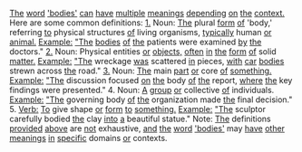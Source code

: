 [The](./the.md) [word](./word.md) ['bodies'](./bodies.md) [can](./can.md) [have](./have.md) [multiple](./multiple.md) [meanings](./meanings.md) [depending](./depending.md) [on](./on.md) [the](./the.md) [context.](./context.md) Here are some common definitions: [1.](./1.md) Noun: [The](./the.md) plural [form](./form.md) [of](./of.md) 'body,' referring [to](./to.md) physical structures [of](./of.md) living organisms, [typically](./typically.md) human [or](./or.md) [animal.](./animal.md) [Example:](./example.md) ["The](./the.md) [bodies](./bodies.md) [of](./of.md) [the](./the.md) patients were examined [by](./by.md) [the](./the.md) doctors." [2.](./2.md) Noun: Physical entities [or](./or.md) [objects,](./objects.md) [often](./often.md) [in](./in.md) [the](./the.md) [form](./form.md) [of](./of.md) solid [matter.](./matter.md) [Example:](./example.md) ["The](./the.md) wreckage [was](./was.md) scattered [in](./in.md) pieces, [with](./with.md) [car](./car.md) [bodies](./bodies.md) strewn across [the](./the.md) road." [3.](./3.md) Noun: [The](./the.md) main [part](./part.md) [or](./or.md) core [of](./of.md) [something.](./something.md) [Example:](./example.md) ["The](./the.md) discussion focused [on](./on.md) [the](./the.md) body [of](./of.md) [the](./the.md) report, [where](./where.md) [the](./the.md) key findings were presented." 4. Noun: [A](./a.md) [group](./group.md) [or](./or.md) collective [of](./of.md) individuals. [Example:](./example.md) ["The](./the.md) governing body [of](./of.md) [the](./the.md) organization made [the](./the.md) final decision." 5. [Verb:](./verb.md) [To](./to.md) give shape [or](./or.md) [form](./form.md) [to](./to.md) [something.](./something.md) [Example:](./example.md) ["The](./the.md) sculptor carefully bodied [the](./the.md) clay [into](./into.md) [a](./a.md) beautiful statue." Note: [The](./the.md) definitions [provided](./provided.md) [above](./above.md) are [not](./not.md) exhaustive, [and](./and.md) [the](./the.md) [word](./word.md) ['bodies'](./bodies.md) may [have](./have.md) [other](./other.md) [meanings](./meanings.md) [in](./in.md) [specific](./specific.md) domains [or](./or.md) contexts.